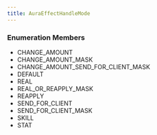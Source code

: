 ```yaml
---
title: AuraEffectHandleMode
---
```






### Enumeration Members
- CHANGE\_AMOUNT
- CHANGE\_AMOUNT\_MASK
- CHANGE\_AMOUNT\_SEND\_FOR\_CLIENT\_MASK
- DEFAULT
- REAL
- REAL\_OR\_REAPPLY\_MASK
- REAPPLY
- SEND\_FOR\_CLIENT
- SEND\_FOR\_CLIENT\_MASK
- SKILL
- STAT
